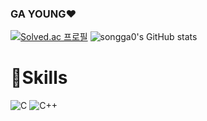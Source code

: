 ### GA YOUNG❤️‍

[![Solved.ac
프로필](http://mazassumnida.wtf/api/v2/generate_badge?boj=thdrkdud0307)](https://solved.ac/thdrkdud0307)
![songga0's GitHub stats](https://github-readme-stats.vercel.app/api?username=songga0&show_icons=true&theme=omni)


# 💪Skills
![C](https://img.shields.io/badge/C-A8B9CC.svg?&style=for-the-badge&logo=C&logoColor=white)
![C++](https://img.shields.io/badge/C++-00599C.svg?&style=for-the-badge&logo=Cplusplus&logoColor=white)
